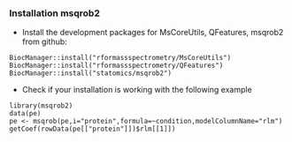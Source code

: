 ### Installation msqrob2

- Install the development packages for MsCoreUtils, QFeatures, msqrob2 from github:

```{r}
BiocManager::install("rformassspectrometry/MsCoreUtils")
BiocManager::install("rformassspectrometry/QFeatures")
BiocManager::install("statomics/msqrob2")
```

- Check if your installation is working with the following example

```{r}
library(msqrob2)
data(pe)
pe <- msqrob(pe,i="protein",formula=~condition,modelColumnName="rlm")
getCoef(rowData(pe[["protein"]])$rlm[[1]])
```
